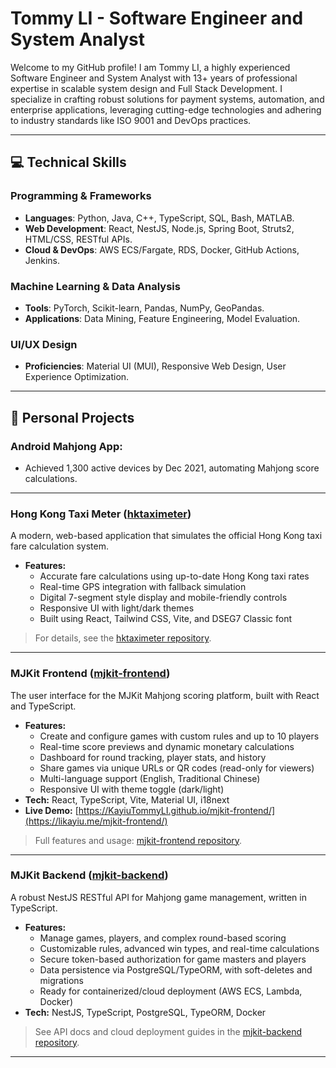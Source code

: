 <!--## Hi there 👋


**KayiuTommyLI/KayiuTommyLI** is a ✨ _special_ ✨ repository because its `README.md` (this file) appears on your GitHub profile.

Here are some ideas to get you started:

- 🔭 I’m currently working on ...
- 🌱 I’m currently learning ...
- 👯 I’m looking to collaborate on ...
- 🤔 I’m looking for help with ...
- 💬 Ask me about ...
- 📫 How to reach me: ...
- 😄 Pronouns: ...
- ⚡ Fun fact: ...
-->
# Tommy LI - Software Engineer and System Analyst

Welcome to my GitHub profile! I am Tommy LI, a highly experienced Software Engineer and System Analyst with 13+ years of professional expertise in scalable system design and Full Stack Development. I specialize in crafting robust solutions for payment systems, automation, and enterprise applications, leveraging cutting-edge technologies and adhering to industry standards like ISO 9001 and DevOps practices.

---


## 💻 Technical Skills

### Programming & Frameworks
- **Languages**: Python, Java, C++, TypeScript, SQL, Bash, MATLAB.
- **Web Development**: React, NestJS, Node.js, Spring Boot, Struts2, HTML/CSS, RESTful APIs.
- **Cloud & DevOps**: AWS ECS/Fargate, RDS, Docker, GitHub Actions, Jenkins.

### Machine Learning & Data Analysis
- **Tools**: PyTorch, Scikit-learn, Pandas, NumPy, GeoPandas.
- **Applications**: Data Mining, Feature Engineering, Model Evaluation.

### UI/UX Design
- **Proficiencies**: Material UI (MUI), Responsive Web Design, User Experience Optimization.

---

## 🚀 Personal Projects

### Android Mahjong App: 
  - Achieved 1,300 active devices by Dec 2021, automating Mahjong score calculations.

---

### Hong Kong Taxi Meter ([hktaximeter](https://github.com/KayiuTommyLI/hktaximeter))

A modern, web-based application that simulates the official Hong Kong taxi fare calculation system.

- **Features:**
  - Accurate fare calculations using up-to-date Hong Kong taxi rates
  - Real-time GPS integration with fallback simulation
  - Digital 7-segment style display and mobile-friendly controls
  - Responsive UI with light/dark themes
  - Built using React, Tailwind CSS, Vite, and DSEG7 Classic font

> For details, see the [hktaximeter repository](https://github.com/KayiuTommyLI/hktaximeter).

---

### MJKit Frontend ([mjkit-frontend](https://github.com/KayiuTommyLI/mjkit-frontend))

The user interface for the MJKit Mahjong scoring platform, built with React and TypeScript.

- **Features:**
  - Create and configure games with custom rules and up to 10 players
  - Real-time score previews and dynamic monetary calculations
  - Dashboard for round tracking, player stats, and history
  - Share games via unique URLs or QR codes (read-only for viewers)
  - Multi-language support (English, Traditional Chinese)
  - Responsive UI with theme toggle (dark/light)
- **Tech:** React, TypeScript, Vite, Material UI, i18next
- **Live Demo:** [https://KayiuTommyLI.github.io/mjkit-frontend/](https://likayiu.me/mjkit-frontend/)

> Full features and usage: [mjkit-frontend repository](https://github.com/KayiuTommyLI/mjkit-frontend).

---

### MJKit Backend ([mjkit-backend](https://github.com/KayiuTommyLI/mjkit-backend))

A robust NestJS RESTful API for Mahjong game management, written in TypeScript.

- **Features:**
  - Manage games, players, and complex round-based scoring
  - Customizable rules, advanced win types, and real-time calculations
  - Secure token-based authorization for game masters and players
  - Data persistence via PostgreSQL/TypeORM, with soft-deletes and migrations
  - Ready for containerized/cloud deployment (AWS ECS, Lambda, Docker)
- **Tech:** NestJS, TypeScript, PostgreSQL, TypeORM, Docker

> See API docs and cloud deployment guides in the [mjkit-backend repository](https://github.com/KayiuTommyLI/mjkit-backend).

---
